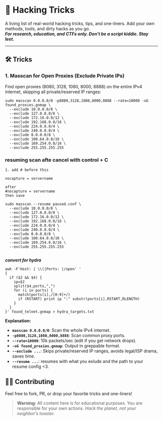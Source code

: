 
# 🦾 Hacking Tricks

A living list of real-world hacking tricks, tips, and one-liners. Add your own methods, tools, and dirty hacks as you go.  
**_For research, education, and CTFs only. Don’t be a script kiddie. Stay leet._**

---

## 🛠️ Tricks

### 1. Masscan for Open Proxies (Exclude Private IPs)

Find open proxies (8080, 3128, 1080, 8000, 8888) on the entire IPv4 internet, skipping all private/reserved IP ranges:


```
sudo masscan 0.0.0.0/0 -p8080,3128,1080,8000,8888 --rate=10000 -oG found_proxies.gnmap \
  --exclude 10.0.0.0/8 \
  --exclude 127.0.0.0/8 \
  --exclude 172.16.0.0/12 \
  --exclude 192.168.0.0/16 \
  --exclude 224.0.0.0/4 \
  --exclude 240.0.0.0/4 \
  --exclude 0.0.0.0/8 \
  --exclude 100.64.0.0/10 \
  --exclude 169.254.0.0/16 \
  --exclude 255.255.255.255
````
### resuming scan afte cancel with control + C
```
1. add # before this

nocapture = servername

after
#nocapture = servername
then save

```
```
sudo masscan --resume paused.conf \
  --exclude 10.0.0.0/8 \
  --exclude 127.0.0.0/8 \
  --exclude 172.16.0.0/12 \
  --exclude 192.168.0.0/16 \
  --exclude 224.0.0.0/4 \
  --exclude 240.0.0.0/4 \
  --exclude 0.0.0.0/8 \
  --exclude 100.64.0.0/10 \
  --exclude 169.254.0.0/16 \
  --exclude 255.255.255.255


```

***convert for hydra*** 

```
awk -F'Host: | \\(|Ports: |/open' '
{
  if ($2 && $4) {
    ip=$2
    split($4,ports,",")
    for (i in ports) {
      match(ports[i],/[0-9]+/)
      if (RSTART) print ip ":" substr(ports[i],RSTART,RLENGTH)
    }
  }
}' found_telnet.gnmap > hydra_targets.txt
```




**Explanation:**

* **`masscan 0.0.0.0/0`**: Scan the whole IPv4 internet.
* **`-p8080,3128,1080,8000,8888`**: Scan common proxy ports.
* **`--rate=10000`**: 10k packets/sec (edit if you get network drops).
* **`-oG found_proxies.gnmap`**: Output in greppable format.
* **`--exclude ...`**: Skips private/reserved IP ranges, avoids legal/ISP drama, saves time.
* **`--resume ...`**: resumes with what you exlude and the path to your resume config <3.


## 🧑‍💻 Contributing

Feel free to fork, PR, or drop your favorite tricks and one-liners!

> **Warning:**
> All content here is for educational purposes. You are responsible for your own actions.
> *Hack the planet, not your neighbor’s toaster.*
